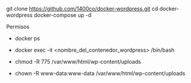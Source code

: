 git clone https://github.com/1400co/docker-wordpress.git
cd docker-wordpress
docker-compose up -d

Permisos
- docker ps
- docker exec -it <nombre_del_contenedor_wordpress> /bin/bash

- chmod -R 775 /var/www/html/wp-content/uploads
- chown -R www-data:www-data /var/www/html/wp-content/uploads
